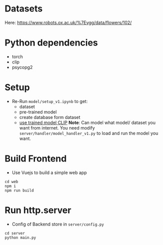 # Datasets
Here: https://www.robots.ox.ac.uk/%7Evgg/data/flowers/102/

# Python dependencies
- torch
- clip
- psycopg2

# Setup
- Re-Run `model/setup_v1.ipynb` to get:
    - dataset
    - pre-trained model
    - create database form dataset
    - [use trained model CLIP](https://github.com/openai/CLIP)
**Note**: Can model what model/ dataset you want from internet. You need modify `server/handler/model_handler_v1.py`
to load and run the model you want.

# Build Frontend
- Use Vuejs to build a simple web app
```
cd web
npm i
npm run build
```

# Run http.server
- Config of Backend store in `server/config.py`
```
cd server
python main.py
```
